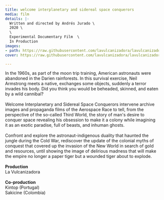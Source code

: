 ```yaml
---
title: welcome interplanetary and sidereal space conquerors
media: film
details: |-
  Written and directed by Andrés Jurado \
  2020 \
  \
  Experimental Documentary Film  \
  In Production
images:
- path: https://raw.githubusercontent.com/lavulcanizadora/lavulcanizadora/main/uploads/bienvenidos-conquistadores/bienvenidos-conquistadores-1.jpg
cover: https://raw.githubusercontent.com/lavulcanizadora/lavulcanizadora/main/uploads/project-covers/bienvenidos-conquistadores-cover.png

---
```

In the 1960s, as part of the moon trip training, American astronauts were abandoned in the Darien rainforests. In this survival exercise, Neil Armstrong meets a native, exchanges some objects, suddenly a terror invades his body. Did you think you would be beheaded, skinned, and eaten by a wild cannibal?
<br>
<br>
Welcome Interplanetary and Sidereal Space Conquerors intervene archive images and propaganda films of the Aerospace Race to tell, from the perspective of the so-called Third World, the story of man's desire to conquer space revealing his obsession to make it a colony while imagining it as an exotic paradise, full of beasts, and inhuman ghosts.
<br>
<br>
Confront and explore the astronaut-indigenous duality that haunted the jungle during the Cold War, rediscover the update of the colonial myths of conquest that covered up the invasion of the New World in search of gold and resources, until showing the image of delirious madness that will make the empire no longer a paper tiger but a wounded tiger about to explode.
<br>
<br>
**Production**<br>
La Vulcanizadora
<br>
<br>
**Co-production**<br>
Kintop (Portugal)<br>
Sakicine (Colombia)